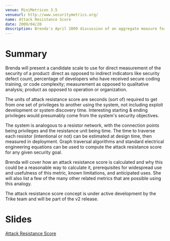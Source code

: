 ```yaml
---
venue: MiniMetricon 3.5
venueurl: http://www.securitymetrics.org/
name: Attack Resistance Score
date: 2009/04/20
description: Brenda's April 2009 discussion of an aggregate measure for a system's effectiveness at thwarting attacks.
---
```


# Summary

Brenda will present a candidate scale to use for direct measurement 
of the security of a product: direct as opposed to indirect indicators 
like security defect count, percentage of developers who have received
secure coding training, or code complexity; measurement as opposed to
qualitative analysis; product as opposed to operation or organization. 

The units of attack resistance score are seconds (sort of) required to
get from one set of privileges to another using the system, not including
exploit development or system discovery time.  Interesting starting & ending
privileges would presumably come from the system's security objectives.

The system is analogous to a resistor network, with the connection points
being privileges and the resistance unit being time.  The time to
traverse each resistor (intentional or not) can be estimated at design
time, then measured in deployment.  Graph traversal algorithms and
standard electrical engineering equations can be used to compute the
attack resistance score for any given security goal.

Brenda will cover how an attack resistance score is calculated and why
this could be a reasonable way to calculate it, prerequisites for widespread
use and usefulness of this metric, known limitations, and anticipated uses.
She will also list a few of the many other related metrics that are possible
using this analogy.

The attack resistance score concept is under active development by the
Trike team and will be part of the v2 release.

# Slides

[Attack Resistance Score](attack_resistance_score.pdf)

